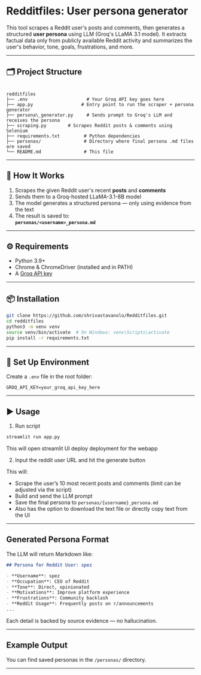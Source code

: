 # Redditfiles: User persona generator

This tool scrapes a Reddit user's posts and comments, then generates a structured **user persona** using LLM (Groq's LLaMA 3.1 model). It extracts factual data only from publicly available Reddit activity and summarizes the user's behavior, tone, goals, frustrations, and more.

---

## 🗂️ Project Structure

```

redditfiles
├── .env                      # Your Groq API key goes here
├── app.py                  # Entry point to run the scraper + persona generator
├── persona\_generator.py     # Sends prompt to Groq's LLM and receives the persona
├── scraping.py        # Scrapes Reddit posts & comments using Selenium
├── requirements.txt         # Python dependencies
├── personas/                # Directory where final persona .md files are saved
└── README.md                # This file

````

---

## 🚀 How It Works

1. Scrapes the given Reddit user's recent **posts** and **comments**
2. Sends them to a Groq-hosted LLaMA-3.1-8B model
3. The model generates a structured persona — only using evidence from the text
4. The result is saved to:  
   **`personas/<username>_persona.md`**

---

## ⚙️ Requirements

- Python 3.9+
- Chrome & ChromeDriver (installed and in PATH)
- A [Groq API key](https://console.groq.com/)

---

## 📦 Installation

```bash
git clone https://github.com/shrivastavanolo/Redditfiles.git
cd redditfiles
python3 -m venv venv
source venv/bin/activate  # On Windows: venv\Scripts\activate
pip install -r requirements.txt
````

---

## 🔑 Set Up Environment

Create a `.env` file in the root folder:

```
GROQ_API_KEY=your_groq_api_key_here
```

---

## ▶️ Usage

1. Run script

```bash
streamlit run app.py 
```
This will open streamlit UI deploy deployment for the webapp

2. Input the reddit user URL and hit the generate button

This will:

* Scrape the user’s 10 most recent posts and comments (limit can be adjusted via the script)
* Build and send the LLM prompt
* Save the final persona to `personas/{username}_persona.md`
* Also has the option to download the text file or directly copy text from the UI

---

## Generated Persona Format

The LLM will return Markdown like:

```markdown
## Persona for Reddit User: spez

- **Username**: spez  
- **Occupation**: CEO of Reddit  
- **Tone**: Direct, opinionated  
- **Motivations**: Improve platform experience  
- **Frustrations**: Community backlash  
- **Reddit Usage**: Frequently posts on r/announcements  
...
```

Each detail is backed by source evidence — no hallucination.

---

## Example Output

You can find saved personas in the `/personas/` directory.

---
